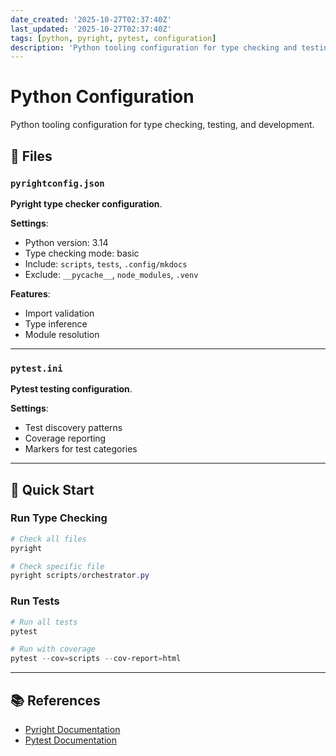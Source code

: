 ```yaml
---
date_created: '2025-10-27T02:37:40Z'
last_updated: '2025-10-27T02:37:40Z'
tags: [python, pyright, pytest, configuration]
description: 'Python tooling configuration for type checking and testing'
---
```


# Python Configuration

Python tooling configuration for type checking, testing, and development.

## 📁 Files

### `pyrightconfig.json`
**Pyright type checker configuration**.

**Settings**:
- Python version: 3.14
- Type checking mode: basic
- Include: `scripts`, `tests`, `.config/mkdocs`
- Exclude: `__pycache__`, `node_modules`, `.venv`

**Features**:
- Import validation
- Type inference
- Module resolution

---

### `pytest.ini`
**Pytest testing configuration**.

**Settings**:
- Test discovery patterns
- Coverage reporting
- Markers for test categories

---

## 🚀 Quick Start

### Run Type Checking

```powershell
# Check all files
pyright

# Check specific file
pyright scripts/orchestrator.py
```

### Run Tests

```powershell
# Run all tests
pytest

# Run with coverage
pytest --cov=scripts --cov-report=html
```

---

## 📚 References

- [Pyright Documentation](https://github.com/microsoft/pyright)
- [Pytest Documentation](https://docs.pytest.org/)
